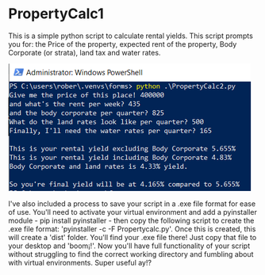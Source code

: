 # PropertyCalc1
This is a simple python script to calculate rental yields. This script prompts you for: the Price of the property, expected rent of the property, Body Corporate (or strata), land tax and water rates. 


![what to expect](https://github.com/Robertsonstuff/PropertyCalc1/blob/main/PropertyCalcPic.PNG)

I've also included a process to save your script in a .exe file format for ease of use. You'll need to activate your virtual environment and add a pyinstaller module - pip install pyinstaller - then copy the following script to create the .exe file format: 'pyinstaller -c -F Propertycalc.py'. Once this is created, this will create a 'dist' folder. You'll find your .exe file there! Just copy that file to your desktop and 'boom¡!'. Now you'll have full functionality of your script without struggling to find the correct working directory and fumbling about with virtual environments. Super useful ay!? 
